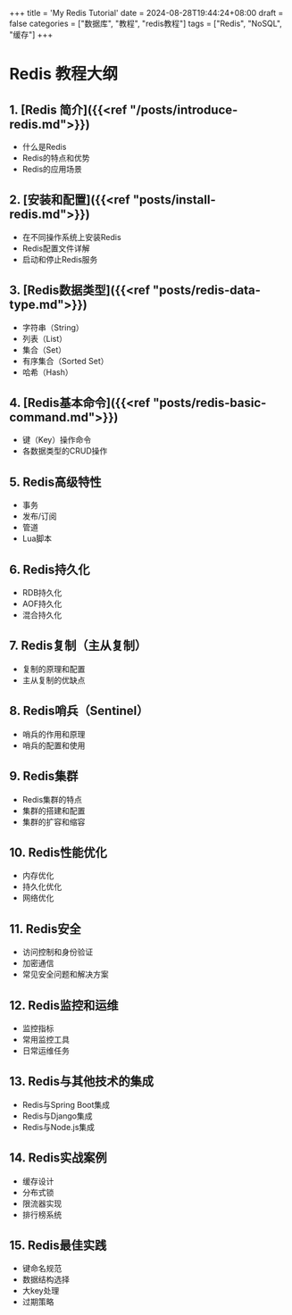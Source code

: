 +++
title = 'My Redis Tutorial'
date = 2024-08-28T19:44:24+08:00
draft = false
categories = ["数据库", "教程", "redis教程"]
tags = ["Redis", "NoSQL", "缓存"]
+++

# Redis 教程大纲

## 1. [Redis 简介]({{<ref "/posts/introduce-redis.md">}})
- 什么是Redis
- Redis的特点和优势
- Redis的应用场景

## 2. [安装和配置]({{<ref "posts/install-redis.md">}})
- 在不同操作系统上安装Redis
- Redis配置文件详解
- 启动和停止Redis服务

## 3. [Redis数据类型]({{<ref "posts/redis-data-type.md">}})
- 字符串（String）
- 列表（List）
- 集合（Set）
- 有序集合（Sorted Set）
- 哈希（Hash）

## 4. [Redis基本命令]({{<ref "posts/redis-basic-command.md">}})
- 键（Key）操作命令
- 各数据类型的CRUD操作

## 5. Redis高级特性
- 事务
- 发布/订阅
- 管道
- Lua脚本

## 6. Redis持久化
- RDB持久化
- AOF持久化
- 混合持久化

## 7. Redis复制（主从复制）
- 复制的原理和配置
- 主从复制的优缺点

## 8. Redis哨兵（Sentinel）
- 哨兵的作用和原理
- 哨兵的配置和使用

## 9. Redis集群
- Redis集群的特点
- 集群的搭建和配置
- 集群的扩容和缩容

## 10. Redis性能优化
- 内存优化
- 持久化优化
- 网络优化

## 11. Redis安全
- 访问控制和身份验证
- 加密通信
- 常见安全问题和解决方案

## 12. Redis监控和运维
- 监控指标
- 常用监控工具
- 日常运维任务

## 13. Redis与其他技术的集成
- Redis与Spring Boot集成
- Redis与Django集成
- Redis与Node.js集成

## 14. Redis实战案例
- 缓存设计
- 分布式锁
- 限流器实现
- 排行榜系统

## 15. Redis最佳实践
- 键命名规范
- 数据结构选择
- 大key处理
- 过期策略

